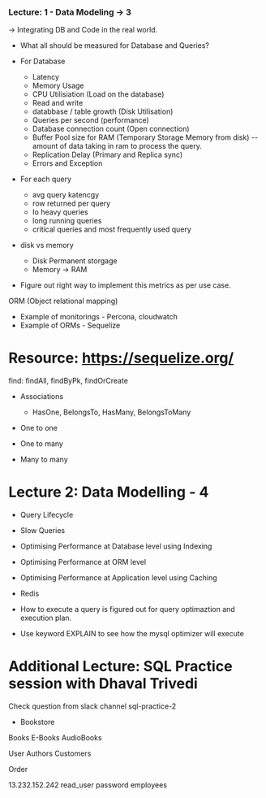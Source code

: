### Lecture: 1 - Data Modeling -> 3

->  Integrating DB and Code in the real world.
- What all should be measured for Database and Queries? 

 - For Database 
    - Latency 
    - Memory Usage
    - CPU Utilisiation (Load on the database)
    - Read and write 
    - databbase / table growth (Disk Utilisation)
    - Queries per second (performance)
    - Database connection count (Open connection)
    - Buffer Pool size for RAM (Temporary Storage Memory from disk) -- amount of data taking in ram to process the query. 
    - Replication Delay (Primary and Replica sync)
    - Errors and Exception 

 - For each query 
    - avg query katencgy
    - row returned per query 
    - Io heavy queries
    - long running queries
    - critical queries and most frequently used query 
    
- disk vs memory 
    - Disk Permanent storgage
    - Memory -> RAM 

- Figure out right way to implement this metrics as per use case.

ORM (Object relational mapping)



- Example of monitorings - Percona, cloudwatch
- Example of ORMs - Sequelize 


# Resource: https://sequelize.org/ 


find: findAll, findByPk, findOrCreate



- Associations 
    - HasOne, BelongsTo, HasMany, BelongsToMany 

- One to one 
- One to many 
- Many to many 


# Lecture 2: Data Modelling - 4 

* Query Lifecycle
* Slow Queries 
* Optimising Performance at Database level using Indexing
* Optimising Performance at ORM level
* Optimising Performance at Application level using Caching
* Redis 

* How to execute a query is figured out for query optimaztion and execution plan. 
* Use keyword EXPLAIN to see how the mysql optimizer will execute 

# Additional Lecture: SQL Practice session with Dhaval Trivedi 



Check question from slack channel sql-practice-2
* Bookstore 

Books 
E-Books
AudioBooks

User
Authors
Customers 

Order 

13.232.152.242
read_user
password
employees
